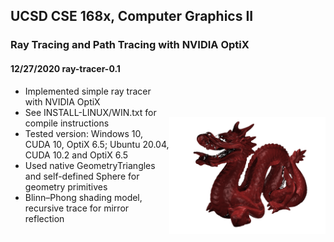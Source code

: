 ## UCSD CSE 168x, Computer Graphics II
### Ray Tracing and Path Tracing with NVIDIA OptiX
#### 12/27/2020 ray-tracer-0.1
<img src="Scenes/images/dragon_1.png" width="250" align="right" vspace = "50">

- Implemented simple ray tracer with NVIDIA OptiX
- See INSTALL-LINUX/WIN.txt for compile instructions
- Tested version: Windows 10, CUDA 10, OptiX 6.5; Ubuntu 20.04, CUDA 10.2 and OptiX 6.5
- Used native GeometryTriangles and self-defined Sphere for geometry primitives
- Blinn–Phong shading model, recursive trace for mirror reflection